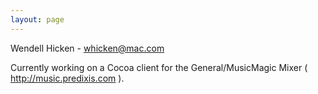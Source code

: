 ```yaml
---
layout: page
---
```


Wendell Hicken - whicken@mac.com

Currently working on a Cocoa client for the General/MusicMagic Mixer ( http://music.predixis.com ).